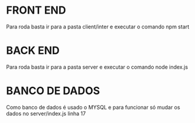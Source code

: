 # FRONT END
Para roda basta ir para a pasta client/inter e executar o comando npm start

# BACK END
Para roda basta ir para a pasta server e executar o comando node index.js

# BANCO DE DADOS
Como banco de dados é usado o MYSQL e para funcionar só mudar os dados no server/index.js linha 17
